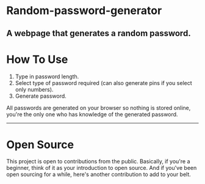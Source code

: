 # Random-password-generator

## A webpage that generates a random password. 

# How To Use
1. Type in password length.
2. Select type of password required (can also generate pins if you select only numbers).
3. Generate password.

All passwords are generated on your browser so nothing is stored online, you're the only one who has knowledge of the generated password.
___

# Open Source
This project is open to contributions from the public. 
Basically, if you're a beginner, think of it as your introduction to open source. 
And if you've been open sourcing for a while, here's another contribution to add to your belt.
